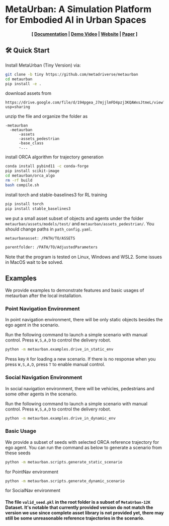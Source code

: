 # MetaUrban: A Simulation Platform for Embodied AI in Urban Spaces

<div style="text-align: center; width:100%; margin: 0 auto; display: inline-block">
<strong>
[
<a href="">Documentation</a>
|
<a href="">Demo Video</a>
|
<a href="">Website</a>
|
<a href="">Paper</a>
]
</strong>
</div>

## 🛠 Quick Start
Install MetaUrban (Tiny Version) via:

```bash
git clone -b tiny https://github.com/metadriverse/metaurban
cd metaurban
pip install -e .
```

download assets from

```
https://drive.google.com/file/d/194pgea_J7mjjlmFD4pzj3KQAWxsJtmeL/view?usp=sharing
```

unzip the file and organize the folder as

```
-metaurban
  -metaurban
      -assets
      -assets_pedestrian
      -base_class
      -...
```

install ORCA algorithm for trajectory generation

```bash
conda install pybind11 -c conda-forge
pip install scikit-image
cd metaurban/orca_algo
rm -rf build
bash compile.sh 
```

install torch and stable-baselines3 for RL training

```bash
pip install torch
pip install stable_baselines3
```

we put a small asset subset of objects and agents under the folder `metaurban/assets/models/test/` and `metaurban/assets_pedestrian/`. You should change paths in `path_config.yaml`.

```bash
metaurbanasset: /PATH/TO/ASSETS

parentfolder: /PATH/TO/AdjustedParameters
```

Note that the program is tested on Linux, Windows and WSL2. Some issues in MacOS wait to be solved.


## Examples
We provide examples to demonstrate features and basic usages of metaurban after the local installation.

### Point Navigation Environment

In point navigation environment, there will be only static objects besides the ego agent in the scenario.

Run the following command to launch a simple scenario with manual control. Press `W,S,A,D` to control the delivery robot. 


```bash
python -m metaurban.examples.drive_in_static_env
```

Press key ```R``` for loading a new scenario. If there is no response when you press `W,S,A,D`, press `T` to enable manual control.

### Social Navigation Environment
In social navigation environment, there will be vehicles, pedestrians and some other agents in the scenario.

Run the following command to launch a simple scenario with manual control. Press `W,S,A,D` to control the delivery robot. 

```bash
python -m metaurban.examples.drive_in_dynamic_env
```

### Basic Usage
We provide a subset of seeds with selected ORCA reference trajectory for ego agent. You can run the command as below to generate a scenario from these seeds

```bash
python -m metaurban.scripts.generate_static_scenario
```

for PointNav environment 

```bash
python -m metaurban.scripts.generate_dynamic_scenario
```

for SocialNav environment 

#### The file `valid_seed.pkl` in the root folder is a subset of `MetaUrban-12K` Dataset. It's notable that currently provided version do not match the version we use since complete asset library is not provided yet, there may still be some unreasonable reference trajectories in the scenario.
